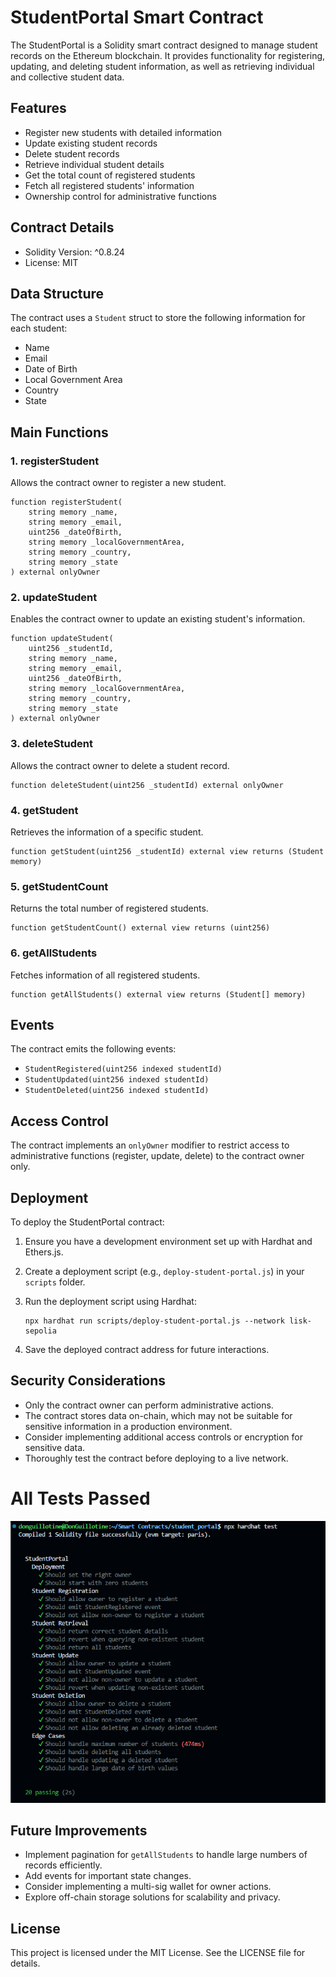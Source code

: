 # StudentPortal Smart Contract
The StudentPortal is a Solidity smart contract designed to manage student records on the Ethereum blockchain. It provides functionality for registering, updating, and deleting student information, as well as retrieving individual and collective student data.

## Features

- Register new students with detailed information
- Update existing student records
- Delete student records
- Retrieve individual student details
- Get the total count of registered students
- Fetch all registered students' information
- Ownership control for administrative functions

## Contract Details

- Solidity Version: ^0.8.24
- License: MIT

## Data Structure

The contract uses a `Student` struct to store the following information for each student:

- Name
- Email
- Date of Birth
- Local Government Area
- Country
- State

## Main Functions

### 1. registerStudent

Allows the contract owner to register a new student.

```solidity
function registerStudent(
    string memory _name,
    string memory _email,
    uint256 _dateOfBirth,
    string memory _localGovernmentArea,
    string memory _country,
    string memory _state
) external onlyOwner
```

### 2. updateStudent

Enables the contract owner to update an existing student's information.

```solidity
function updateStudent(
    uint256 _studentId,
    string memory _name,
    string memory _email,
    uint256 _dateOfBirth,
    string memory _localGovernmentArea,
    string memory _country,
    string memory _state
) external onlyOwner
```

### 3. deleteStudent

Allows the contract owner to delete a student record.

```solidity
function deleteStudent(uint256 _studentId) external onlyOwner
```

### 4. getStudent

Retrieves the information of a specific student.

```solidity
function getStudent(uint256 _studentId) external view returns (Student memory)
```

### 5. getStudentCount

Returns the total number of registered students.

```solidity
function getStudentCount() external view returns (uint256)
```

### 6. getAllStudents

Fetches information of all registered students.

```solidity
function getAllStudents() external view returns (Student[] memory)
```

## Events

The contract emits the following events:

- `StudentRegistered(uint256 indexed studentId)`
- `StudentUpdated(uint256 indexed studentId)`
- `StudentDeleted(uint256 indexed studentId)`

## Access Control

The contract implements an `onlyOwner` modifier to restrict access to administrative functions (register, update, delete) to the contract owner only.

## Deployment

To deploy the StudentPortal contract:

1. Ensure you have a development environment set up with Hardhat and Ethers.js.
2. Create a deployment script (e.g., `deploy-student-portal.js`) in your `scripts` folder.
3. Run the deployment script using Hardhat:

   ```
   npx hardhat run scripts/deploy-student-portal.js --network lisk-sepolia
   ```

4. Save the deployed contract address for future interactions.

## Security Considerations

- Only the contract owner can perform administrative actions.
- The contract stores data on-chain, which may not be suitable for sensitive information in a production environment.
- Consider implementing additional access controls or encryption for sensitive data.
- Thoroughly test the contract before deploying to a live network.

# All Tests Passed

![alt text](image.png)

## Future Improvements

- Implement pagination for `getAllStudents` to handle large numbers of records efficiently.
- Add events for important state changes.
- Consider implementing a multi-sig wallet for owner actions.
- Explore off-chain storage solutions for scalability and privacy.

## License

This project is licensed under the MIT License. See the LICENSE file for details.
